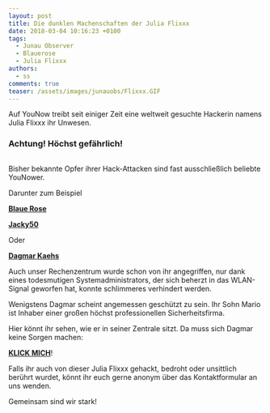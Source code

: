 ```yaml
---
layout: post
title: Die dunklen Machenschaften der Julia Flixxx
date: 2018-03-04 10:16:23 +0100
tags:
  - Junau Observer
  - Blauerose
  - Julia Flixxx
authors:
  - ss
comments: true
teaser: /assets/images/junauobs/Flixxx.GIF
---
```


<p>Auf YouNow treibt seit einiger Zeit eine weltweit gesuchte Hackerin namens Julia Flixxx ihr Unwesen.</p>
<h3 id="achtung-höchst-gefährlich">Achtung! Höchst gefährlich!</h3>

<p><img src="https://junau382942876.files.wordpress.com/2018/03/img_1012.jpg" alt=""></p>
<p>Bisher bekannte Opfer ihrer Hack-Attacken sind fast ausschließlich beliebte YouNower.</p>
<p>Darunter zum Beispiel</p>
<p><strong><a href="https://www.younow.com/blauerose1_DJ_JC_C.DB">Blaue Rose</a></strong></p>
<p><strong><a href="https://www.younow.com/jacky50">Jacky50</a></strong></p>
<p>Oder</p>
<p><strong><a href="https://www.younow.com/vonundzu0071_DJ_JC_">Dagmar Kaehs</a></strong></p>
<p>Auch unser Rechenzentrum wurde schon von ihr angegriffen, nur dank eines todesmutigen Systemadministrators, der sich beherzt in das WLAN-Signal geworfen hat, konnte schlimmeres verhindert werden.</p>
<p>Wenigstens Dagmar scheint angemessen geschützt zu sein. Ihr Sohn Mario ist Inhaber einer großen höchst professionellen Sicherheitsfirma.</p>
<p>Hier könnt ihr sehen, wie er in seiner Zentrale sitzt. Da muss sich Dagmar keine Sorgen machen:</p>
<p><strong><a href="https://www.younow.com/BluedogLP/11482223/39700296/1c77030a/m">KLICK MICH</a></strong>!</p>
<p>Falls ihr auch von dieser Julia Flixxx gehackt, bedroht oder unsittlich berührt wurdet, könnt ihr euch gerne anonym über das Kontaktformular an uns wenden.</p>
<p>Gemeinsam sind wir stark!</p>

